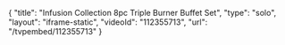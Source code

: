 {
    "title": "Infusion Collection 8pc Triple Burner Buffet Set",
    "type": "solo",
    "layout": "iframe-static",
    "videoId": "112355713",
    "url": "\/tvpembed\/112355713"
}